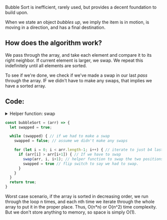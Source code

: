 Bubble Sort is inefficient, rarely used, but provides a decent foundation to build upon.

When we state an object *bubbles up*, we imply the item is in motion, is moving in a direction, and has a final destination.

## How does the algorithm work?

We pass through the array, and take each element and compare it to its right neighbor.
If current element is larger, we swap. We repeat this indefinitely until all elements are sorted.

To see if we're done, we check if we've made a swap in our last *pass* through the array. IF we didn't have to make any swaps, that implies we have a sorted array.

## Code:

<details>
<summary>Helper function: swap </summary>
We write a function to effectively swap two elements positions...

```js
const swap = (arr, idx1, idx2) {
  let tmp = arr[idx1]
  arr[idx1] = arr[idx2]; // replace 1st position's value w/ 2nd position's
  arr[idx2] = tmp; // vice versa
}
```
</details>

```js
const bubbleSort = (arr) => {
  let swapped = true;

  while (swapped) { // if we had to make a swap
    swapped = false; // assume we didn't make any swaps

    for (let i = 0; i < arr.length-1; i++) { // iterate to just b4 last ele
      if (arr[i] > arr[i+1]) { // If we have to swap
        swap(arr, i, i+1); // helper function to swap the two positions
        swapped = true // flip switch to say we had to swap.
      }
    }
  }
  return true;
}

```

Worst case scenario, if the array is sorted in decreasing order, we run through the loop n times, and each nth time we iterate through the whole array to put it in the proper place. Thus, O(n*n) or O(n^2) time complexity. But we don't store anything to memory, so space is simply O(1).